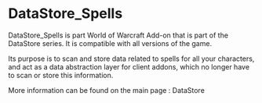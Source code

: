 # DataStore_Spells

DataStore_Spells is part World of Warcraft Add-on that is part of the DataStore series.
It is compatible with all versions of the game.

Its purpose is to scan and store data related to spells for all your characters, and act as a data abstraction layer for client addons, which no longer have to scan or store this information.

More information can be found on the main page : DataStore

